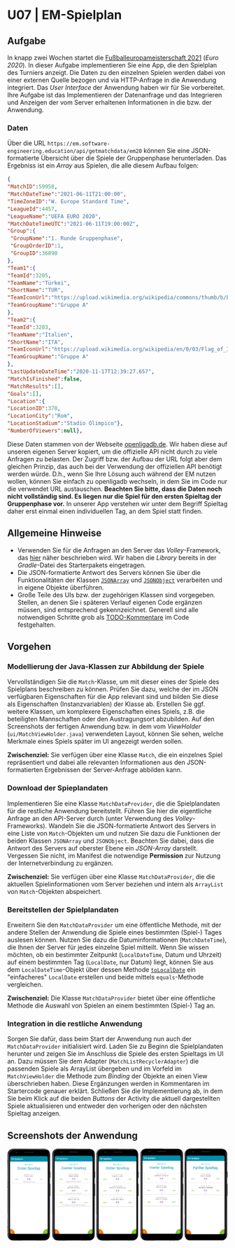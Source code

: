 # U07 | EM-Spielplan

## Aufgabe

In knapp zwei Wochen startet die [Fußballeuropameisterschaft 2021](https://de.wikipedia.org/wiki/Fu%C3%9Fball-Europameisterschaft_2021) (_Euro 2020_). In dieser Aufgabe implementieren Sie eine App, die den Spielplan des Turniers anzeigt. Die Daten zu den einzelnen Spielen werden dabei von einer externen Quelle bezogen und via HTTP-Anfrage in die Anwendung integriert. Das _User Interface_ der Anwendung haben wir für Sie vorbereitet. Ihre Aufgabe ist das Implementieren der Datenanfrage und das Integrieren und Anzeigen der vom Server erhaltenen Informationen in die bzw. der Anwendung.

### Daten

Über die URL `https://em.software-engineering.education/api/getmatchdata/em20` können Sie eine JSON-formatierte Übersicht über die Spiele der Gruppenphase herunterladen. Das Ergebniss ist ein _Array_ aus Spielen, die alle diesem Aufbau folgen:

``` json
{
"MatchID":59958,
"MatchDateTime":"2021-06-11T21:00:00",
"TimeZoneID":"W. Europe Standard Time",
"LeagueId":4457,
"LeagueName":"UEFA EURO 2020",
"MatchDateTimeUTC":"2021-06-11T19:00:00Z",
"Group":{
 "GroupName":"1. Runde Gruppenphase",
 "GroupOrderID":1,
 "GroupID":36890
},
"Team1":{
"TeamId":3205,
"TeamName":"Türkei",
"ShortName":"TUR",
"TeamIconUrl":"https://upload.wikimedia.org/wikipedia/commons/thumb/b/b4/Flag_of_Turkey.svg/2000px-Flag_of_Turkey.svg.png",
"TeamGroupName":"Gruppe A"
},
"Team2":{
"TeamId":3203,
"TeamName":"Italien",
"ShortName":"ITA",
"TeamIconUrl":"https://upload.wikimedia.org/wikipedia/en/0/03/Flag_of_Italy.svg",
"TeamGroupName":"Gruppe A"
},
"LastUpdateDateTime":"2020-11-17T12:39:27.657",
"MatchIsFinished":false,
"MatchResults":[],
"Goals":[],
"Location":{
"LocationID":378,
"LocationCity":"Rom",
"LocationStadium":"Stadio Olimpico"},
"NumberOfViewers":null},
```

Diese Daten stammen von der Webseite [openligadb.de](https://www.openligadb.de/). Wir haben diese auf unseren eigenen Server kopiert, um die offizielle API nicht durch zu viele Anfragen zu belasten. Der Zugriff bzw. der Aufbau der URL folgt aber dem gleichen Prinzip, das auch bei der Verwendung der offiziellen API benötigt werden würde. D.h., wenn Sie Ihre Lösung auch während der EM nutzen wollen, können Sie einfach zu openligadb wechseln, in dem Sie im Code nur die verwendet URL austauschen. **Beachten Sie bitte, dass die Daten noch nicht vollständig sind. Es liegen nur die Spiel für den ersten Spieltag der Gruppenphase vor.** In unserer App verstehen wir unter dem Begriff Spieltag daher erst einmal einen individuellen Tag, an dem Spiel statt finden.

## Allgemeine Hinweise

* Verwenden Sie für die Anfragen an den Server das _Volley_-Framework, das [hier](https://developer.android.com/training/volley) näher beschrieben wird. Wir haben die _Library_ bereits in der _Gradle_-Datei des Starterpakets eingetragen.
* Die JSON-formatierte Antwort des Servers können Sie über die Funktionalitäten der Klassen [`JSONArray`](https://developer.android.com/reference/org/json/JSONArray) und [`JSONObject`](https://developer.android.com/reference/org/json/JSONObject) verarbeiten und in eigene Objekte überführen.
* Große Teile des UIs bzw. der zugehörigen Klassen sind vorgegeben. Stellen, an denen Sie i späteren Verlauf eigenen Code ergänzen müssen, sind entsprechend gekennzeichnet. Generell sind alle notwendigen Schritte grob als [TODO-Kommentare](https://www.jetbrains.com/help/idea/using-todo.html) im Code festgehalten.

## Vorgehen

### Modellierung der Java-Klassen zur Abbildung der Spiele

Vervollständigen Sie die `Match`-Klasse, um mit dieser eines der Spiele des Spielplans beschreiben zu können. Prüfen Sie dazu, welche der im JSON verfügbaren Eigenschaften für die App relevant sind und bilden Sie diese als Eigenschaften (Instanzvariablen) der Klasse ab. Erstellen Sie ggf. weitere Klassen, um komplexere Eigenschaften eines Spiels, z.B. die beteiligten Mannschaften oder den Austragungsort abzubilden. Auf den Screenshots der fertigen Anwendung bzw. in dem vom *ViewHolder* (`ui/MatchViewHolder.java`) verwendeten Layout, können Sie sehen, welche Merkmale eines Spiels später im UI angezeigt werden sollen.

**Zwischenziel:** Sie verfügen über eine Klasse `Match`, die ein einzelnes Spiel repräsentiert und dabei alle relevanten Informationen aus den JSON-formatierten Ergebnissen der Server-Anfrage abbilden kann.

### Download der Spieplandaten

Implementieren Sie eine Klasse `MatchDataProvider`, die die Spielplandaten für die restliche Anwendung bereitstellt. Führen Sie hier die eigentliche Anfrage an den API-Server durch (unter Verwendung des _Volley_-Frameworks). Wandeln Sie die JSON-formatierte Antwort des Servers in eine Liste von `Match`-Objekten um und nutzen Sie dazu die Funktionen der beiden Klassen `JSONArray` und `JSONObject`. Beachten Sie dabei, dass die Antwort des Servers auf oberster Ebene ein *JSON-Array* darstellt. Vergessen Sie nicht, im Manifest die notwendige **Permission** zur Nutzung der Internetverbindung zu ergänzen.

**Zwischenziel:** Sie verfügen über eine Klasse `MatchDataProvider`, die die aktuellen Spielinformationen vom Server beziehen und intern als `ArrayList` von `Match`-Objekten abspeichert.

### Bereitstellen der Spielplandaten

Erweitern Sie den `MatchDataProvider` um eine öffentliche Methode, mit der andere Stellen der Anwendung die Spiele eines bestimmten (Spiel-) Tages auslesen können. Nutzen Sie dazu die Datuminformationen (`MatchDateTime`), die Ihnen der Server für jedes einzelne Spiel mitteilt. Wenn Sie wissen möchten, ob ein bestimmter Zeitpunkt (`LocalDateTime`, Datum und Uhrzeit) auf einem bestimmten Tag (`LocalDate`, nur Datum) liegt, können Sie aus dem `LocalDateTime`-Objekt über dessen Methode [`toLocalDate`](https://docs.oracle.com/javase/8/docs/api/java/time/LocalDateTime.html#toLocalDate--) ein "einfacheres" `LocalDate` erstellen und beide mittels `equals`-Methode vergleichen.

**Zwischenziel:** Die Klasse `MatchDataProvider` bietet über eine öffentliche Methode die Auswahl von Spielen an einem bestimmten (Spiel-) Tag an.

### Integration in die restliche Anwendung

Sorgen Sie dafür, dass beim Start der Anwendung nun auch der `MatchDataProvider` initialisiert wird. Laden Sie zu Beginn die Spielplandaten herunter und zeigen Sie im Anschluss die Spiele des ersten Spieltags im UI an. Dazu müssen Sie dem Adapter (`MatchListRecyclerAdapter`) die passenden Spiele als ArrayList übergeben und im Vorfeld im `MatchViewHolder` die Methode zum *Binding* der Objekte an einen View überschrieben haben. Diese Ergänzungen werden in Kommentaren im Startercode genauer erklärt. Schließen Sie die Implementierung ab, in dem Sie beim Klick auf die beiden *Buttons* der Activity die aktuell dargestellten Spiele aktualisieren und entweder den vorherigen oder den nächsten Spieltag anzeigen.

## Screenshots der Anwendung

![Screenshots der Laufapp](./docs/screenshots.png)
